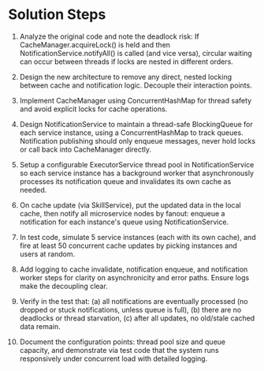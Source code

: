 # Solution Steps

1. Analyze the original code and note the deadlock risk: If CacheManager.acquireLock() is held and then NotificationService.notifyAll() is called (and vice versa), circular waiting can occur between threads if locks are nested in different orders.

2. Design the new architecture to remove any direct, nested locking between cache and notification logic. Decouple their interaction points.

3. Implement CacheManager using ConcurrentHashMap for thread safety and avoid explicit locks for cache operations.

4. Design NotificationService to maintain a thread-safe BlockingQueue for each service instance, using a ConcurrentHashMap to track queues. Notification publishing should only enqueue messages, never hold locks or call back into CacheManager directly.

5. Setup a configurable ExecutorService thread pool in NotificationService so each service instance has a background worker that asynchronously processes its notification queue and invalidates its own cache as needed.

6. On cache update (via SkillService), put the updated data in the local cache, then notify all microservice nodes by fanout: enqueue a notification for each instance's queue using NotificationService.

7. In test code, simulate 5 service instances (each with its own cache), and fire at least 50 concurrent cache updates by picking instances and users at random.

8. Add logging to cache invalidate, notification enqueue, and notification worker steps for clarity on asynchronicity and error paths. Ensure logs make the decoupling clear.

9. Verify in the test that: (a) all notifications are eventually processed (no dropped or stuck notifications, unless queue is full), (b) there are no deadlocks or thread starvation, (c) after all updates, no old/stale cached data remain.

10. Document the configuration points: thread pool size and queue capacity, and demonstrate via test code that the system runs responsively under concurrent load with detailed logging.

